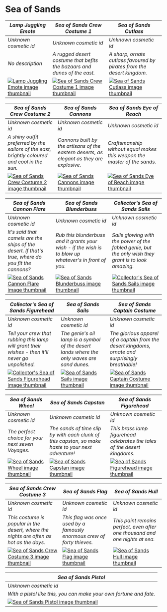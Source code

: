 # Sea of Sands

| *Lamp Juggling Emote* | *Sea of Sands Crew Costume 1* | *Sea of Sands Cutlass* |
| --------------------- | ----------------------------- | ---------------------- |
| *Unknown cosmetic id* | *Unknown cosmetic id* | *Unknown cosmetic id* |
| *No description* | *A rugged desert costume that befits the bazaars and dunes of the east.* | *A sharp, ornate cutlass favoured by pirates from the desert kingdom.* |
| [![*Lamp Juggling Emote* image thumbnail](https://cdn.merciasquill.com/images/67035fed8ad30bf0035179c4)](https://seaofthieves.wiki.gg/wiki/Lamp_Juggling_Emote) | [![*Sea of Sands Crew Costume 1* image thumbnail](https://cdn.merciasquill.com/images/67035fed8ad30bf0035179c4)](https://seaofthieves.wiki.gg/wiki/Sea_of_Sands_Crew_Costume_1) | [![*Sea of Sands Cutlass* image thumbnail](https://cdn.merciasquill.com/images/67035fed8ad30bf0035179c4)](https://seaofthieves.wiki.gg/wiki/Sea_of_Sands_Cutlass) |

| *Sea of Sands Crew Costume 2* | *Sea of Sands Cannons* | *Sea of Sands Eye of Reach* |
| ----------------------------- | ---------------------- | --------------------------- |
| *Unknown cosmetic id* | *Unknown cosmetic id* | *Unknown cosmetic id* |
| *A shiny outfit preferred by the sailors of the east, brightly coloured and cool in the sun.* | *Cannons built by the artisans of the eastern deserts, as elegant as they are explosive.* | *Craftsmanship without equal makes this weapon the master of the sands.* |
| [![*Sea of Sands Crew Costume 2* image thumbnail](https://cdn.merciasquill.com/images/67035fed8ad30bf0035179c4)](https://seaofthieves.wiki.gg/wiki/Sea_of_Sands_Crew_Costume_2) | [![*Sea of Sands Cannons* image thumbnail](https://cdn.merciasquill.com/images/67035fed8ad30bf0035179c4)](https://seaofthieves.wiki.gg/wiki/Sea_of_Sands_Cannons) | [![*Sea of Sands Eye of Reach* image thumbnail](https://cdn.merciasquill.com/images/67035fed8ad30bf0035179c4)](https://seaofthieves.wiki.gg/wiki/Sea_of_Sands_Eye_of_Reach) |

| *Sea of Sands Cannon Flare* | *Sea of Sands Blunderbuss* | *Collector's Sea of Sands Sails* |
| --------------------------- | -------------------------- | -------------------------------- |
| *Unknown cosmetic id* | *Unknown cosmetic id* | *Unknown cosmetic id* |
| *It's said that camels are the ships of the desert. If that's true, where do you fit the cannons?* | *Rub this blunderbuss and it grants your wish - if the wish is to blow up whatever's in front of you.* | *Sails glowing with the power of the fabled genie, but the only wish they grant is to look amazing.* |
| [![*Sea of Sands Cannon Flare* image thumbnail](https://cdn.merciasquill.com/images/67035fed8ad30bf0035179c4)](https://seaofthieves.wiki.gg/wiki/Sea_of_Sands_Cannon_Flare) | [![*Sea of Sands Blunderbuss* image thumbnail](https://cdn.merciasquill.com/images/67035fed8ad30bf0035179c4)](https://seaofthieves.wiki.gg/wiki/Sea_of_Sands_Blunderbuss) | [![*Collector's Sea of Sands Sails* image thumbnail](https://cdn.merciasquill.com/images/67035fed8ad30bf0035179c4)](https://seaofthieves.wiki.gg/wiki/Collector's_Sea_of_Sands_Sails) |

| *Collector's Sea of Sands Figurehead* | *Sea of Sands Sails* | *Sea of Sands Captain Costume* |
| ------------------------------------- | -------------------- | ------------------------------ |
| *Unknown cosmetic id* | *Unknown cosmetic id* | *Unknown cosmetic id* |
| *Tell your crew that rubbing this lamp will grant their wishes - then it'll never go unpolished.* | *The genie's oil lamp is a symbol of the desert lands where the only waves are sand dunes.* | *The glorious apparel of a captain from the desert kingdoms, ornate and surprisingly breathable!* |
| [![*Collector's Sea of Sands Figurehead* image thumbnail](https://cdn.merciasquill.com/images/67035fed8ad30bf0035179c4)](https://seaofthieves.wiki.gg/wiki/Collector's_Sea_of_Sands_Figurehead) | [![*Sea of Sands Sails* image thumbnail](https://cdn.merciasquill.com/images/67035fed8ad30bf0035179c4)](https://seaofthieves.wiki.gg/wiki/Sea_of_Sands_Sails) | [![*Sea of Sands Captain Costume* image thumbnail](https://cdn.merciasquill.com/images/67035fed8ad30bf0035179c4)](https://seaofthieves.wiki.gg/wiki/Sea_of_Sands_Captain_Costume) |

| *Sea of Sands Wheel* | *Sea of Sands Capstan* | *Sea of Sands Figurehead* |
| -------------------- | ---------------------- | ------------------------- |
| *Unknown cosmetic id* | *Unknown cosmetic id* | *Unknown cosmetic id* |
| *The perfect choice for your next seven Voyages.* | *The sands of time slip by with each clunk of this capstan, so make haste to your next adventure!* | *This brass lamp figurehead celebrates the tales of the desert kingdoms.* |
| [![*Sea of Sands Wheel* image thumbnail](https://cdn.merciasquill.com/images/67035fed8ad30bf0035179c4)](https://seaofthieves.wiki.gg/wiki/Sea_of_Sands_Wheel) | [![*Sea of Sands Capstan* image thumbnail](https://cdn.merciasquill.com/images/67035fed8ad30bf0035179c4)](https://seaofthieves.wiki.gg/wiki/Sea_of_Sands_Capstan) | [![*Sea of Sands Figurehead* image thumbnail](https://cdn.merciasquill.com/images/67035fed8ad30bf0035179c4)](https://seaofthieves.wiki.gg/wiki/Sea_of_Sands_Figurehead) |

| *Sea of Sands Crew Costume 3* | *Sea of Sands Flag* | *Sea of Sands Hull* |
| ----------------------------- | ------------------- | ------------------- |
| *Unknown cosmetic id* | *Unknown cosmetic id* | *Unknown cosmetic id* |
| *This costume is popular in the desert, where the nights are often as hot as the days.* | *This flag was once used by a famously enormous crew of forty thieves.* | *This paint remains perfect, even after one thousand and one nights at sea.* |
| [![*Sea of Sands Crew Costume 3* image thumbnail](https://cdn.merciasquill.com/images/67035fed8ad30bf0035179c4)](https://seaofthieves.wiki.gg/wiki/Sea_of_Sands_Crew_Costume_3) | [![*Sea of Sands Flag* image thumbnail](https://cdn.merciasquill.com/images/67035fed8ad30bf0035179c4)](https://seaofthieves.wiki.gg/wiki/Sea_of_Sands_Flag) | [![*Sea of Sands Hull* image thumbnail](https://cdn.merciasquill.com/images/67035fed8ad30bf0035179c4)](https://seaofthieves.wiki.gg/wiki/Sea_of_Sands_Hull) |

| *Sea of Sands Pistol* |
| --------------------- |
| *Unknown cosmetic id* |
| *With a pistol like this, you can make your own fortune and fate.* |
| [![*Sea of Sands Pistol* image thumbnail](https://cdn.merciasquill.com/images/67035fed8ad30bf0035179c4)](https://seaofthieves.wiki.gg/wiki/Sea_of_Sands_Pistol) |
